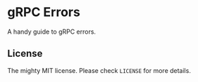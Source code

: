 # gRPC Errors

A handy guide to gRPC errors.

## License

The mighty MIT license. Please check `LICENSE` for more details.